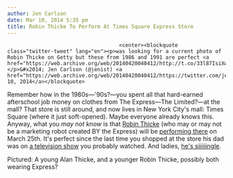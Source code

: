 ```yaml
---
author: Jen Carlson
date: Mar 10, 2014 5:35 pm
title: Robin Thicke To Perform At Times Square Express Store
---
```


	
										<center><blockquote class="twitter-tweet" lang="en"><p>was looking for a current photo of Robin Thicke on Getty but these from 1986 and 1991 are perfect <a href="https://web.archive.org/web/20140420040412/http://t.co/33l87IsiXw">pic.twitter.com/33l87IsiXw</a></p>&#x2014; Jen Carlson (@jenist) <a href="https://web.archive.org/web/20140420040412/https://twitter.com/jenist/statuses/443130729279406080">March 10, 2014</a></blockquote>
<script async src="//web.archive.org/web/20140420040412js_/http://platform.twitter.com/widgets.js" charset="utf-8"></script></center>

<p>Remember how in the 1980s&#x2014;&apos;90s?&#x2014;you spent all that hard-earned afterschool job money on clothes from The Express&#x2014;The Limited?&#x2014;at the mall? That store is still around, and now lives in New York City&apos;s mall: Times Square (where it just soft-opened). Maybe everyone already knows this. Anyway, what you <em>may not know</em> is that <a href="https://web.archive.org/web/20140420040412/http://gothamist.com/tags/robinthicke">Robin Thicke</a> (who may or may not be a marketing robot created BY the Express) will be <a href="https://web.archive.org/web/20140420040412/http://ny.racked.com/archives/2014/03/10/welcome_express_to_times_square_with_a_robin_thicke_performance.php">performing there</a> on March 25th. It&apos;s perfect since the last time you shopped at the store his dad was on <a href="https://web.archive.org/web/20140420040412/http://www.imdb.com/title/tt0088527/">a television show</a> you probably watched. And ladies, <a href="https://web.archive.org/web/20140420040412/http://www.dailymail.co.uk/tvshowbiz/article-2577084/Robin-Thicke-tries-AGAIN-win-Paula-Patton-preaches-NYC-concert-never-giving-special-someone.html">he&apos;s siiiiiingle</a>.</p>

<p><span class="photo_caption">Pictured: A young Alan Thicke, and a younger Robin Thicke, possibly both wearing Express?</span></p>					
										
									
				